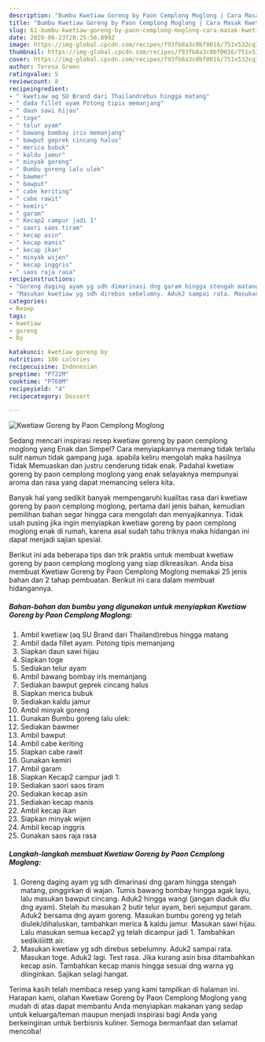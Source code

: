 ```yaml
---
description: "Bumbu Kwetiaw Goreng by Paon Cemplong Moglong | Cara Masak Kwetiaw Goreng by Paon Cemplong Moglong Yang Sedap"
title: "Bumbu Kwetiaw Goreng by Paon Cemplong Moglong | Cara Masak Kwetiaw Goreng by Paon Cemplong Moglong Yang Sedap"
slug: 61-bumbu-kwetiaw-goreng-by-paon-cemplong-moglong-cara-masak-kwetiaw-goreng-by-paon-cemplong-moglong-yang-sedap
date: 2020-06-23T20:25:56.099Z
image: https://img-global.cpcdn.com/recipes/f93fb8a3c0bf0016/751x532cq70/kwetiaw-goreng-by-paon-cemplong-moglong-foto-resep-utama.jpg
thumbnail: https://img-global.cpcdn.com/recipes/f93fb8a3c0bf0016/751x532cq70/kwetiaw-goreng-by-paon-cemplong-moglong-foto-resep-utama.jpg
cover: https://img-global.cpcdn.com/recipes/f93fb8a3c0bf0016/751x532cq70/kwetiaw-goreng-by-paon-cemplong-moglong-foto-resep-utama.jpg
author: Teresa Green
ratingvalue: 5
reviewcount: 8
recipeingredient:
- " kwetiaw aq SU Brand dari Thailandrebus hingga matang"
- " dada fillet ayam Potong tipis memanjang"
- " daun sawi hijau"
- " toge"
- " telur ayam"
- " bawang bombay iris memanjang"
- " bawput geprek cincang halus"
- " merica bubuk"
- " kaldu jamur"
- " minyak goreng"
- " Bumbu goreng lalu ulek"
- " bawmer"
- " bawput"
- " cabe keriting"
- " cabe rawit"
- " kemiri"
- " garam"
- " Kecap2 campur jadi 1"
- " saori saos tiram"
- " kecap asin"
- " kecap manis"
- " kecap ikan"
- " minyak wijen"
- " kecap inggris"
- " saos raja rasa"
recipeinstructions:
- "Goreng daging ayam yg sdh dimarinasi dng garam hingga stengah matang, pinggirkan di wajan. Tumis bawang bombay hingga agak layu, lalu masukan bawput cincang. Aduk2 hingga wangi (jangan diaduk dlu dng ayam). Stelah itu masukan 2 butir telur ayam, beri sejumput garam. Aduk2 bersama dng ayam goreng. Masukan bumbu goreng yg telah diulek/dihaluskan, tambahkan merica &amp; kaldu jamur. Masukan sawi hijau. Lalu masukan semua kecap2 yg telah dicampur jadi 1. Tambahkan sedikiiiiittt air."
- "Masukan kwetiaw yg sdh direbus sebelumny. Aduk2 sampai rata. Masukan toge. Aduk2 lagi. Test rasa. Jika kurang asin bisa ditambahkan kecap asin. Tambahkan kecap manis hingga sesuai dng warna yg diinginkan. Sajikan selagi hangat."
categories:
- Resep
tags:
- kwetiaw
- goreng
- by

katakunci: kwetiaw goreng by 
nutrition: 186 calories
recipecuisine: Indonesian
preptime: "PT22M"
cooktime: "PT60M"
recipeyield: "4"
recipecategory: Dessert

---
```



![Kwetiaw Goreng by Paon Cemplong Moglong](https://img-global.cpcdn.com/recipes/f93fb8a3c0bf0016/751x532cq70/kwetiaw-goreng-by-paon-cemplong-moglong-foto-resep-utama.jpg)

Sedang mencari inspirasi resep kwetiaw goreng by paon cemplong moglong yang Enak dan Simpel? Cara menyiapkannya memang tidak terlalu sulit namun tidak gampang juga. apabila keliru mengolah maka hasilnya Tidak Memuaskan dan justru cenderung tidak enak. Padahal kwetiaw goreng by paon cemplong moglong yang enak selayaknya mempunyai aroma dan rasa yang dapat memancing selera kita.



Banyak hal yang sedikit banyak mempengaruhi kualitas rasa dari kwetiaw goreng by paon cemplong moglong, pertama dari jenis bahan, kemudian pemilihan bahan segar hingga cara mengolah dan menyajikannya. Tidak usah pusing jika ingin menyiapkan kwetiaw goreng by paon cemplong moglong enak di rumah, karena asal sudah tahu triknya maka hidangan ini dapat menjadi sajian spesial.


Berikut ini ada beberapa tips dan trik praktis untuk membuat kwetiaw goreng by paon cemplong moglong yang siap dikreasikan. Anda bisa membuat Kwetiaw Goreng by Paon Cemplong Moglong memakai 25 jenis bahan dan 2 tahap pembuatan. Berikut ini cara dalam membuat hidangannya.

<!--inarticleads1-->

##### Bahan-bahan dan bumbu yang digunakan untuk menyiapkan Kwetiaw Goreng by Paon Cemplong Moglong:

1. Ambil  kwetiaw (aq SU Brand dari Thailand)rebus hingga matang
1. Ambil  dada fillet ayam. Potong tipis memanjang
1. Siapkan  daun sawi hijau
1. Siapkan  toge
1. Sediakan  telur ayam
1. Ambil  bawang bombay iris memanjang
1. Sediakan  bawput geprek cincang halus
1. Siapkan  merica bubuk
1. Sediakan  kaldu jamur
1. Ambil  minyak goreng
1. Gunakan  Bumbu goreng lalu ulek:
1. Sediakan  bawmer
1. Ambil  bawput
1. Ambil  cabe keriting
1. Siapkan  cabe rawit
1. Gunakan  kemiri
1. Ambil  garam
1. Siapkan  Kecap2 campur jadi 1:
1. Sediakan  saori saos tiram
1. Sediakan  kecap asin
1. Sediakan  kecap manis
1. Ambil  kecap ikan
1. Siapkan  minyak wijen
1. Ambil  kecap inggris
1. Gunakan  saos raja rasa




<!--inarticleads2-->

##### Langkah-langkah membuat Kwetiaw Goreng by Paon Cemplong Moglong:

1. Goreng daging ayam yg sdh dimarinasi dng garam hingga stengah matang, pinggirkan di wajan. Tumis bawang bombay hingga agak layu, lalu masukan bawput cincang. Aduk2 hingga wangi (jangan diaduk dlu dng ayam). Stelah itu masukan 2 butir telur ayam, beri sejumput garam. Aduk2 bersama dng ayam goreng. Masukan bumbu goreng yg telah diulek/dihaluskan, tambahkan merica &amp; kaldu jamur. Masukan sawi hijau. Lalu masukan semua kecap2 yg telah dicampur jadi 1. Tambahkan sedikiiiiittt air.
1. Masukan kwetiaw yg sdh direbus sebelumny. Aduk2 sampai rata. Masukan toge. Aduk2 lagi. Test rasa. Jika kurang asin bisa ditambahkan kecap asin. Tambahkan kecap manis hingga sesuai dng warna yg diinginkan. Sajikan selagi hangat.




Terima kasih telah membaca resep yang kami tampilkan di halaman ini. Harapan kami, olahan Kwetiaw Goreng by Paon Cemplong Moglong yang mudah di atas dapat membantu Anda menyiapkan makanan yang sedap untuk keluarga/teman maupun menjadi inspirasi bagi Anda yang berkeinginan untuk berbisnis kuliner. Semoga bermanfaat dan selamat mencoba!
